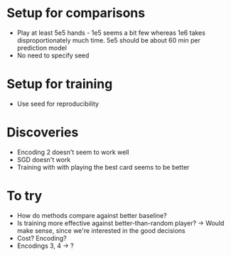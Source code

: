 # Setup for comparisons
- Play at least 5e5 hands - 1e5 seems a bit few whereas 1e6 takes disproportionately much time.
  5e5 should be about 60 min per prediction model
- No need to specify seed

# Setup for training
- Use seed for reproducibility

# Discoveries
- Encoding 2 doesn't seem to work well
- SGD doesn't work
- Training with with playing the best card seems to be better

# To try
- How do methods compare against better baseline?
- Is training more effective against better-than-random player?
  -> Would make sense, since we're interested in the good decisions
- Cost? Encoding?
- Encodings 3, 4 -> ?

